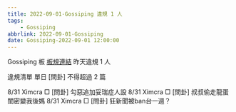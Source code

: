 ```yaml
---
title: 2022-09-01-Gossiping 違規 1 人
tags:
    - Gossiping
abbrlink: 2022-09-01-Gossiping
date: Gossiping-2022-09-01 12:00:00
---
```

Gossiping 板 [板規連結](https://www.ptt.cc/bbs/Gossiping/M.1637425085.A.07D.html)
昨天違規 1 人
<!-- more -->

違規清單
單日 [問卦] 不得超過 2 篇

8/31 Ximcra □ [問卦] 勾惡追加妥瑞症人設
8/31 Ximcra □ [問卦] 叔叔偷走龍蛋閨密變我後媽
8/31 Ximcra □ [問卦] 狂新聞被ban台一週？